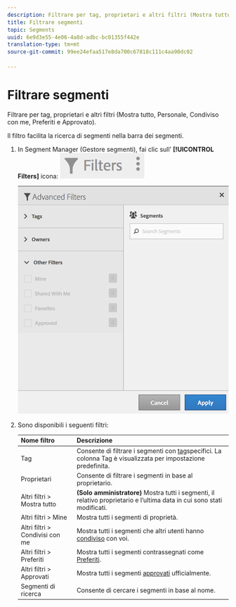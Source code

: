 ```yaml
---
description: Filtrare per tag, proprietari e altri filtri (Mostra tutto, Personale, Condiviso con me, Preferiti e Approvato).
title: Filtrare segmenti
topic: Segments
uuid: 6e9d3e55-4e06-4a8d-adbc-bc01355f442e
translation-type: tm+mt
source-git-commit: 99ee24efaa517e8da700c67818c111c4aa90dc02

---
```



# Filtrare segmenti

Filtrare per tag, proprietari e altri filtri (Mostra tutto, Personale, Condiviso con me, Preferiti e Approvato).

Il filtro facilita la ricerca di segmenti nella barra dei segmenti.

1. In Segment Manager (Gestore segmenti), fai clic sull’ **[!UICONTROL Filters]** icona:  ![](assets/filter_icon.png)

   ![](assets/filtering.png)

1. Sono disponibili i seguenti filtri:

   | Nome filtro | Descrizione |
   |---|---|
   | Tag | Consente di filtrare i segmenti con [tag](/help/components/c-segmentation/c-segmentation-workflow/seg-tag.md)specifici. La colonna Tag è visualizzata per impostazione predefinita. |
   | Proprietari | Consente di filtrare i segmenti in base al proprietario. |
   | Altri filtri &gt; Mostra tutto | **(Solo amministratore)** Mostra tutti i segmenti, il relativo proprietario e l’ultima data in cui sono stati modificati. |
   | Altri filtri &gt; Mine | Mostra tutti i segmenti di proprietà. |
   | Altri filtri &gt; Condivisi con me | Mostra tutti i segmenti che altri utenti hanno [condiviso](/help/components/c-segmentation/c-segmentation-workflow/t-seg-share.md) con voi. |
   | Altri filtri &gt; Preferiti | Mostra tutti i segmenti contrassegnati come [Preferiti](/help/components/c-segmentation/c-segmentation-workflow/t-seg-favorite.md). |
   | Altri filtri &gt; Approvati | Mostra tutti i segmenti [approvati](/help/components/c-segmentation/c-segmentation-workflow/seg-approve.md) ufficialmente. |
   | Segmenti di ricerca | Consente di cercare i segmenti in base al nome. |

